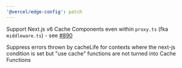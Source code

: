 ```yaml
---
'@vercel/edge-config': patch
---
```


Support Next.js v6 Cache Components even within `proxy.ts` (fka `middleware.ts`) - see [#890](https://github.com/vercel/storage/pull/890)

Suppress errors thrown by cacheLife for contexts where the next-js condition is set but "use cache" functions are not turned into Cache Functions
